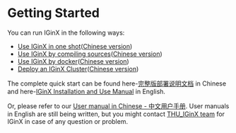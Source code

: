 # Getting Started

You can run IGinX in the following ways:
- [Use IGinX in one shot](./quickStarts/IGinXInOneShot-EnglishVersion.md)([Chinese version](./quickStarts/IGinXInOneShot.md))
- [Use IGinX by compiling sources](./quickStarts/IGinXBySource-EnglishVersion.md)([Chinese version](./quickStarts/IGinXBySource.md))
- [Use IGinX by docker](./quickStarts/IGinXByDocker-EnglishVersion.md)([Chinese version](./quickStarts/IGinXByDocker.md))
- [Deploy an IGinX Cluster](./quickStarts/IGinXCluster-EnglishVersion.md)([Chinese version](./quickStarts/IGinXCluster.md))

The complete quick start can be found here-[完整版部署说明文档](./quickStarts/IGinXManual.md) in Chinese and here-[IGinX Installation and Use Manual](./quickStarts/IGinXManual-EnglishVersion.md) in English.

Or, please refer to our [User manual in Chinese - 中文用户手册](./pdf/userManualC.pdf). User manuals in English are
still being written, but you might contact [THU_IGinX team](mailto:TSIGinX@gmail.com) for IGinX in case of any question or problem.
